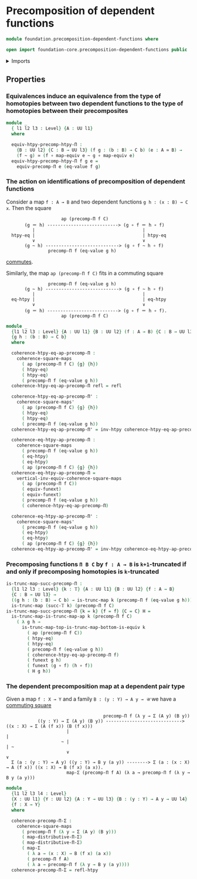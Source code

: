 # Precomposition of dependent functions

```agda
module foundation.precomposition-dependent-functions where

open import foundation-core.precomposition-dependent-functions public
```

<details><summary>Imports</summary>

```agda
open import foundation.action-on-identifications-functions
open import foundation.dependent-pair-types
open import foundation.dependent-universal-property-equivalences
open import foundation.function-extensionality
open import foundation.function-extensionality-axiom
open import foundation.universe-levels

open import foundation-core.commuting-squares-of-maps
open import foundation-core.equivalences
open import foundation-core.function-types
open import foundation-core.functoriality-dependent-pair-types
open import foundation-core.homotopies
open import foundation-core.identity-types
open import foundation-core.truncated-maps
open import foundation-core.truncation-levels
open import foundation-core.type-theoretic-principle-of-choice
```

</details>

## Properties

### Equivalences induce an equivalence from the type of homotopies between two dependent functions to the type of homotopies between their precomposites

```agda
module _
  { l1 l2 l3 : Level} {A : UU l1}
  where

  equiv-htpy-precomp-htpy-Π :
    {B : UU l2} {C : B → UU l3} (f g : (b : B) → C b) (e : A ≃ B) →
    (f ~ g) ≃ (f ∘ map-equiv e ~ g ∘ map-equiv e)
  equiv-htpy-precomp-htpy-Π f g e =
    equiv-precomp-Π e (eq-value f g)
```

### The action on identifications of precomposition of dependent functions

Consider a map `f : A → B` and two dependent functions `g h : (x : B) → C x`.
Then the square

```text
                     ap (precomp-Π f C)
       (g ＝ h) ---------------------------> (g ∘ f ＝ h ∘ f)
          |                                         |
  htpy-eq |                                         | htpy-eq
          ∨                                         ∨
       (g ~ h) ----------------------------> (g ∘ f ~ h ∘ f)
                precomp-Π f (eq-value g h)
```

[commutes](foundation-core.commuting-squares-of-maps.md).

Similarly, the map `ap (precomp-Π f C)` fits in a commuting square

```text
                precomp-Π f (eq-value g h)
       (g ~ h) ----------------------------> (g ∘ f ~ h ∘ f)
          |                                         |
  eq-htpy |                                         | eq-htpy
          ∨                                         ∨
       (g ＝ h) ---------------------------> (g ∘ f ＝ h ∘ f).
                     ap (precomp-Π f C)
```

```agda
module _
  {l1 l2 l3 : Level} {A : UU l1} {B : UU l2} (f : A → B) {C : B → UU l3}
  {g h : (b : B) → C b}
  where

  coherence-htpy-eq-ap-precomp-Π :
    coherence-square-maps
      ( ap (precomp-Π f C) {g} {h})
      ( htpy-eq)
      ( htpy-eq)
      ( precomp-Π f (eq-value g h))
  coherence-htpy-eq-ap-precomp-Π refl = refl

  coherence-htpy-eq-ap-precomp-Π' :
    coherence-square-maps'
      ( ap (precomp-Π f C) {g} {h})
      ( htpy-eq)
      ( htpy-eq)
      ( precomp-Π f (eq-value g h))
  coherence-htpy-eq-ap-precomp-Π' = inv-htpy coherence-htpy-eq-ap-precomp-Π

  coherence-eq-htpy-ap-precomp-Π :
    coherence-square-maps
      ( precomp-Π f (eq-value g h))
      ( eq-htpy)
      ( eq-htpy)
      ( ap (precomp-Π f C) {g} {h})
  coherence-eq-htpy-ap-precomp-Π =
    vertical-inv-equiv-coherence-square-maps
      ( ap (precomp-Π f C))
      ( equiv-funext)
      ( equiv-funext)
      ( precomp-Π f (eq-value g h))
      ( coherence-htpy-eq-ap-precomp-Π)

  coherence-eq-htpy-ap-precomp-Π' :
    coherence-square-maps'
      ( precomp-Π f (eq-value g h))
      ( eq-htpy)
      ( eq-htpy)
      ( ap (precomp-Π f C) {g} {h})
  coherence-eq-htpy-ap-precomp-Π' = inv-htpy coherence-eq-htpy-ap-precomp-Π
```

### Precomposing functions `Π B C` by `f : A → B` is `k+1`-truncated if and only if precomposing homotopies is `k`-truncated

```agda
is-trunc-map-succ-precomp-Π :
  {l1 l2 l3 : Level} {k : 𝕋} {A : UU l1} {B : UU l2} {f : A → B}
  {C : B → UU l3} →
  ((g h : (b : B) → C b) → is-trunc-map k (precomp-Π f (eq-value g h))) →
  is-trunc-map (succ-𝕋 k) (precomp-Π f C)
is-trunc-map-succ-precomp-Π {k = k} {f = f} {C = C} H =
  is-trunc-map-is-trunc-map-ap k (precomp-Π f C)
    ( λ g h →
      is-trunc-map-top-is-trunc-map-bottom-is-equiv k
        ( ap (precomp-Π f C))
        ( htpy-eq)
        ( htpy-eq)
        ( precomp-Π f (eq-value g h))
        ( coherence-htpy-eq-ap-precomp-Π f)
        ( funext g h)
        ( funext (g ∘ f) (h ∘ f))
        ( H g h))
```

### The dependent precomposition map at a dependent pair type

Given a map `f : X → Y` and a family `B : (y : Y) → A y → 𝒰` we have a
[commuting square](foundation-core.commuting-squares-of-maps.md)

```text
                                     precomp-Π f (λ y → Σ (A y) (B y))
            ((y : Y) → Σ (A y) (B y)) -----------------------------> ((x : X) → Σ (A (f x)) (B (f x)))
                       |                                                          |
                     ~ |                                                          | ~
                       ∨                                                          ∨
  Σ (a : (y : Y) → A y) ((y : Y) → B y (a y)) --------> Σ (a : (x : X) → A (f x)) ((x : X) → B (f x) (a x)).
                       map-Σ (precomp-Π f A) (λ a → precomp-Π f (λ y → B y (a y)))
```

```agda
module _
  {l1 l2 l3 l4 : Level}
  {X : UU l1} {Y : UU l2} {A : Y → UU l3} {B : (y : Y) → A y → UU l4}
  {f : X → Y}
  where

  coherence-precomp-Π-Σ :
    coherence-square-maps
      ( precomp-Π f (λ y → Σ (A y) (B y)))
      ( map-distributive-Π-Σ)
      ( map-distributive-Π-Σ)
      ( map-Σ
        ( λ a → (x : X) → B (f x) (a x))
        ( precomp-Π f A)
        ( λ a → precomp-Π f (λ y → B y (a y))))
  coherence-precomp-Π-Σ = refl-htpy
```
